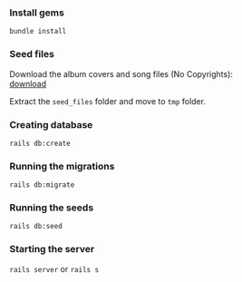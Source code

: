 ### Install gems

```bundle install```

### Seed files

Download the album covers and song files (No Copyrights):  
[download](https://drive.google.com/file/d/1M2ZQ78OStt6ORb7x-u7r-VCG3NaymAS6/view?usp=sharing)

Extract the ```seed_files``` folder and move to ```tmp``` folder.

### Creating database

```rails db:create```

### Running the migrations

```rails db:migrate```

### Running the seeds

```rails db:seed```

### Starting the server

```rails server``` or ```rails s```

